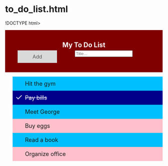 # to_do_list.html
!DOCTYPE html>
<html>
<head>
<meta name="viewport" content="width=device-width, initial-scale=1">
<style>
body {
  margin: 0;
  min-width: 250px;
}
  box-sizing: border-box;
}
ul {
  margin: 0;
  padding: 0;
}
ul li {
  cursor: pointer;
  position: relative;
  padding: 12px 8px 12px 40px;
  list-style-type: none;
  background: pink;
  font-size: 18px;
  transition: 0.2s;
  -webkit-user-select: none;
  -moz-user-select: none;
  -ms-user-select: none;
  user-select: none;
}
ul li:nth-child(odd) {
  background:DEEPSKYBLUE;
}
ul li:hover {
  background: tamato;
}
ul li.checked {
  background:#00008B;
  color: #fff;
  text-decoration: line-through;
}
ul li.checked::before {
  content: '';
  position: absolute;
  border-color: #fff;
  border-style: solid;
  border-width: 0 2px 2px 0;
  top: 10px;
  left: 16px;
  transform: rotate(45deg);
  height: 15px;
  width: 7px;
}
.close {
  position: absolute;
  right: 0;
  top: 0;
  padding: 12px 16px 12px 16px;
}
.close:hover {
  background-color: #00FF7F;
  color: white;
}
.header {
  background-color: #800000;
  padding: 30px 40px;
  color: white;
  text-align: center;
}
.header:after {
  content: "";
  display: table;
  clear: both;
}

input {
  margin: 0;
  border: none;
  border-radius: 0;
  width: 75%;
  padding: 10px;
  float: left;
  font-size: 16px;
}
.addBtn {
  padding: 10px;
  width: 25%;
  background: #d9d9d9;
  color: #555;
  float: left;
  text-align: center;
  font-size: 16px;
  cursor: pointer;
  transition: 0.3s;
  border-radius: 0;
}
.addBtn:hover {
  background-color: #bbb;
}
</style>
</head>
<body>
<div id="myDIV" class="header">
  <h2 style="margin:5px">My To Do List</h2>
  <input type="text" id="myInput" placeholder="Title...">
  <span onclick="newElement()" class="addBtn">Add</span>
</div>
<ul id="myUL">
  <li>Hit the gym</li>
  <li class="checked">Pay bills</li>
  <li>Meet George</li>
  <li>Buy eggs</li>
  <li>Read a book</li>
  <li>Organize office</li>
</ul>
<script>
// Create a "close" button and append it to each list item
var myNodelist = document.getElementsByTagName("LI");
var i;
for (i = 0; i < myNodelist.length; i++) {
  var span = document.createElement("SPAN");
  var txt = document.createTextNode("\u00D7");
  span.className = "close";
  span.appendChild(txt);
  myNodelist[i].appendChild(span);
}
var close = document.getElementsByClassName("close");
var i;
for (i = 0; i < close.length; i++) {
  close[i].onclick = function() {
    var div = this.parentElement;
    div.style.display = "none";
  }
}
var list = document.querySelector('ul');
list.addEventListener('click', function(ev) {
  if (ev.target.tagName === 'LI') {
    ev.target.classList.toggle('checked');
  }
}, false);
function newElement() {
  var li = document.createElement("li");
  var inputValue = document.getElementById("myInput").value;
  var t = document.createTextNode(inputValue);
  li.appendChild(t);
  if (inputValue === '') {
    alert("You must write something!");
  } else {
    document.getElementById("myUL").appendChild(li);
  }
  document.getElementById("myInput").value = "";

  var span = document.createElement("SPAN");
  var txt = document.createTextNode("\u00D7");
  span.className = "close";
  span.appendChild(txt);
  li.appendChild(span);

  for (i = 0; i < close.length; i++) {
    close[i].onclick = function() {
      var div = this.parentElement;
      div.style.display = "none";
    }
  }
}
</script>

</body>
</html>
